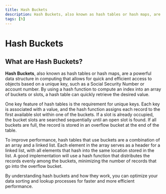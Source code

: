 ```yaml
---
title: Hash Buckets
description: Hash Buckets, also known as hash tables or hash maps, are a powerful data structure in computing that allows for quick and efficient access to objects based on a unique key, such as a Social Security Number or account number.
tags: [h]
---
```


# Hash Buckets

## What are Hash Buckets?

**Hash Buckets**, also known as hash tables or hash maps, are a powerful data structure in computing that allows for quick and efficient access to objects based on a unique key, such as a Social Security Number or account number. By using a hash function to compute an index into an array of buckets or slots, a hash table can quickly retrieve the desired value.

One key feature of hash tables is the requirement for unique keys. Each key is associated with a value, and the hash function assigns each record to the first available slot within one of the buckets. If a slot is already occupied, the bucket slots are searched sequentially until an open slot is found. If all buckets are full, the record is stored in an overflow bucket at the end of the table.

To improve performance, hash tables that use buckets are a combination of an array and a linked list. Each element in the array serves as a header for a linked list, with all elements that hash into the same location stored in the list. A good implementation will use a hash function that distributes the records evenly among the buckets, minimizing the number of records that go into the overflow bucket.

By understanding hash buckets and how they work, you can optimize your data sorting and lookup processes for faster and more efficient performance.
